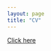 ```yaml
--- 
layout: page
title: "CV"
--- 
```


[Click here](https://github.com/yadavrishikesh/yadavrishikesh.github.io/blob/master/CV_Rishikesh.pdf)
